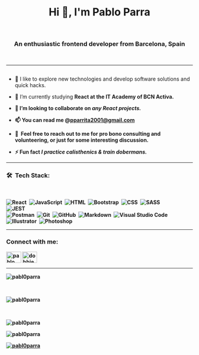 <h1 align="center">Hi 👋, I'm Pablo Parra</h1><br/>
<h3 align="center">An enthusiastic frontend developer from Barcelona, Spain</h3><br/>

---
<p align="center"> <a href="https://twitter.com/" target="blank"><img src="https://img.shields.io/twitter/follow/?logo=twitter&style=for-the-badge" alt="" /></a></p>

- 🔭 I like to explore new technologies and develop software solutions and quick hacks.

- 🌱 I’m currently studying <strong>React<strong> at the IT Academy of BCN Activa.

- 👯 I’m looking to collaborate on <em>any React projects.</em>

- 📫 You can read me @<strong>pparrita2001@gmail.com<strong>

- 💬 &nbsp;Feel free to reach out to me for pro bono consulting and volunteering, or just for some interesting discussion.
  
- ⚡ Fun fact <em>I practice calisthenics & train dobermans.</em>

---   

<h3>🛠 &nbsp;Tech Stack:</h3><br/>

![React](https://img.shields.io/badge/-React-05122A?style=flat&logo=react)&nbsp;
![JavaScript](https://img.shields.io/badge/-JavaScript-05122A?style=flat&logo=javascript)&nbsp;
![HTML](https://img.shields.io/badge/-HTML-05122A?style=flat&logo=HTML5)&nbsp;
![Bootstrap](https://img.shields.io/badge/-Bootstrap-05122A?style=flat&logo=bootstrap&logoColor=563D7C)&nbsp;
![CSS](https://img.shields.io/badge/-CSS-05122A?style=flat&logo=CSS3&logoColor=1572B6)&nbsp;
![SASS](https://img.shields.io/badge/-SASS-05122A?style=flat&logo=SASS)&nbsp;  
![JEST](https://img.shields.io/badge/-JEST-05122A?style=flat&logo=JEST)&nbsp;  
![Postman](https://img.shields.io/badge/-Postman-05122A?style=flat&logo=Postman)&nbsp;
![Git](https://img.shields.io/badge/-Git-05122A?style=flat&logo=git)&nbsp;
![GitHub](https://img.shields.io/badge/-GitHub-05122A?style=flat&logo=github)&nbsp;
![Markdown](https://img.shields.io/badge/-Markdown-05122A?style=flat&logo=markdown)&nbsp;
![Visual Studio Code](https://img.shields.io/badge/-Visual%20Studio%20Code-05122A?style=flat&logo=visual-studio-code&logoColor=007ACC)&nbsp;
![Illustrator](https://img.shields.io/badge/-Illustrator-05122A?style=flat&logo=adobe-illustrator)&nbsp;
![Photoshop](https://img.shields.io/badge/-Photoshop-05122A?style=flat&logo=adobe-photoshop)&nbsp;

---
  
<h3 align="left">Connect with me:</h3>
<p align="left">
<a href="https://linkedin.com/in/pablo parra" target="blank"><img align="center" src="https://raw.githubusercontent.com/rahuldkjain/github-profile-readme-generator/master/src/images/icons/Social/linked-in-alt.svg" alt="pablo parra" height="30" width="40" /></a>
<a href="https://instagram.com/dobbiewolf421" target="blank"><img align="center" src="https://raw.githubusercontent.com/rahuldkjain/github-profile-readme-generator/master/src/images/icons/Social/instagram.svg" alt="dobbiewolf421" height="30" width="40" /></a>
</p>  
  
---

<img src="https://github-readme-stats.vercel.app/api/top-langs?username=pabl0parra&show_icons=true&locale=en&layout=compact" alt="pabl0parra" /></p><br/>

<img src="https://github-readme-stats.vercel.app/api?username=pabl0parra&show_icons=true&locale=en" alt="pabl0parra" /></p><br/>

<img src="https://github-readme-streak-stats.herokuapp.com/?user=pabl0parra&" alt="pabl0parra" /></p>
  
<img src="https://komarev.com/ghpvc/?username=pabl0parra&label=Profile%20views&color=0e75b6&style=flat" alt="pabl0parra" /> </p>

<a href="https://github.com/ryo-ma/github-profile-trophy"><img src="https://github-profile-trophy.vercel.app/?username=pabl0parra" alt="pabl0parra" /></a> </p>
